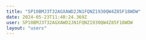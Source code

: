 ```yaml
---
title: "SP10BMJ3T32AGXAWD2JN1FQNZ1930QW4Z85F18WDW"
date: 2024-05-23T11:48:24.369Z
user: SP10BMJ3T32AGXAWD2JN1FQNZ1930QW4Z85F18WDW
layout: "users"
---
```

    